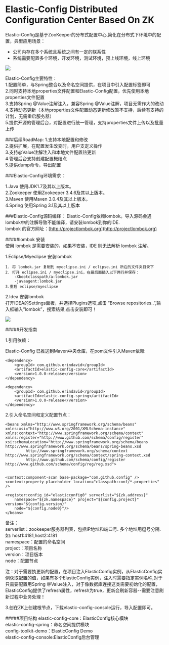 # Elastic-Config  Distributed Configuration Center Based On ZK

Elastic-Config是基于ZooKeeper的分布式配置中心,简化在分布式下环境中的配置，典型应用场景：  

- 公司内存在多个系统且系统之间有一定的联系性  
- 系统需要配置多个环境，开发环境，测试环境，预上线环境，线上环境

![](http://i.imgur.com/nsf7RZO.png)


Elastic-Config主要特性：  
1.配置简单，与Spring整合以及命名空间提供，在项目中引入配置标签即可  
2.同时支持本地properties文件配置和Elastic-Config配置，优先使用本地properties文件配置  
3.支持Spring @Value注解注入，兼容Spring @Value注解，项目无需作大的改动   
4.支持动态更新（本地properties文件配置动态更新修改暂不支持，后续有支持的计划，无需重启服务器）   
5.提供开源的管理后台，对配置进行统一管理，支持properties文件上传以及批量上传

###后续RoadMap:
1.支持本地配置和修改  
2.提供扩展，在配置发生改变时，用户支定义操作  
3.支持@Value注解注入和本地文件配置热更新  
4.管理后台支持创建配置概结点  
5.提供dump命令，导出配置

###Elastic-Config环境需求：

1.Java 使用JDK1.7及其以上版本。  
2.Zookeeper 使用Zookeeper 3.4.6及其以上版本。  
3.Maven 使用Maven 3.0.4及其以上版本。  
4.Spring 使用Spring 3.1及其以上版本

###Elastic-Config源码编绎：
Elastic-Config依赖lombok。导入源码会遇lombok中的注解导致不能编译，请安装lombok到你的IDE.  
lombok 的官方网址：[http://projectlombok.org](http://projectlombok.org)

#####lombok 安装  
使用 lombok 是需要安装的，如果不安装，IDE 则无法解析 lombok 注解。

1.Eclipse/Myeclipse 安装lombok   
 
    1. 将 lombok.jar 复制到 myeclipse.ini / eclipse.ini 所在的文件夹目录下  
    2. 打开 eclipse.ini / myeclipse.ini，在最后面插入以下两行并保存：
        -Xbootclasspath/a:lombok.jar
        -javaagent:lombok.jar
    3.重启 eclipse/myeclipse

2.Idea 安装lombok  
  打开IDEA的Settings面板，并选择Plugins选项,点击 “Browse repositories..”,输入框输入”lombok”，搜索结果,点击安装即可！

![](http://i.imgur.com/fnIuSqm.png)

#####开发指南

1.引用依赖：   

Elastic-Config 已推送到Maven中央仓库，在pom文件引入Maven依赖:
		
	<dependency>
	    <groupId> com.github.erindavid</groupId>
	    <artifactId>elastic-config-core</artifactId>
	    <version>1.0.0-release</version>
	</dependency>
	
	<dependency>
	    <groupId> com.github.erindavid</groupId>
	    <artifactId>elastic-config-spring</artifactId>
	    <version>1.0.0-release</version>
	</dependency>

2.引入命名空间和定义配置节点：

	<beans xmlns="http://www.springframework.org/schema/beans"
	xmlns:xsi="http://www.w3.org/2001/XMLSchema-instance" xmlns:context="http://www.springframework.org/schema/context"
	xmlns:register="http://www.github.com/schema/config/register"
	xsi:schemaLocation="http://www.springframework.org/schema/beans http://www.springframework.org/schema/beans/spring-beans.xsd
             http://www.springframework.org/schema/context http://www.springframework.org/schema/context/spring-context.xsd
             http://www.github.com/schema/config/register http://www.github.com/schema/config/reg/reg.xsd">


	<context:component-scan base-package="com.github.config" />
	<context:property-placeholder location="classpath:conf/*.properties" />
	
	<register:config id="elasticconfig0" serverlist="${zk.address}"
		namespace="${zk.namespace}" project="${config.project}" version="${config.version}"
		node="${config.node0}"/>
    </beans>

备注：  
serverlist：zookeeper服务器列表，包括IP地址和端口号. 多个地址用逗号分隔. 如: host1:4181,host2:4181    
namespace：配置的命名空间  
project：项目名称  
version：项目版本  
node：配置节点

注：对于需要执更新的配置，在项目注入ElasticConfig实例，从ElasticConfig实例获取配置的值，如果有多个ElasticConfig实例，注入时需要指定实例名称,对于只需要配置用Spring @Value注入，对于像数据库连接这类需要初始化的配置，ElasticConfig提供了refresh属性，refresh为true，更新会刷新容器--需要注意刷新过程中业务处理！

3.创在ZK上创建根节点，下载elastic-config-console运行，导入配置即可。

#####项目结构
elastic-config-core：ElasticConfig核心模块  
elastic-config-spring：命名空间提供模块  
config-toolkit-demo：ElasticConfig Demo  
elastic-config-console:ElasticConfig后台管理  

